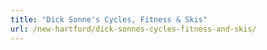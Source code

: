 ```yaml
---
title: "Dick Sonne's Cycles, Fitness & Skis"
url: /new-hartford/dick-sonnes-cycles-fitness-and-skis/
---
```


